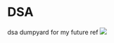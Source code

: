 # DSA
dsa dumpyard for my future ref
![](https://indianmemetemplates.com/wp-content/uploads/daro-mat-mai-sirf-dikhne-mai-khatarnak-hu.jpg)
